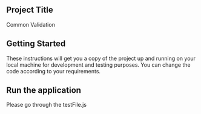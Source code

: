 Project Title
----------------

Common Validation


Getting Started
--------------------

These instructions will get you a copy of the project up and running on your local machine for development and testing purposes. You can change the code according to your requirements.





Run the application
--------------------------

Please go through the testFile.js



